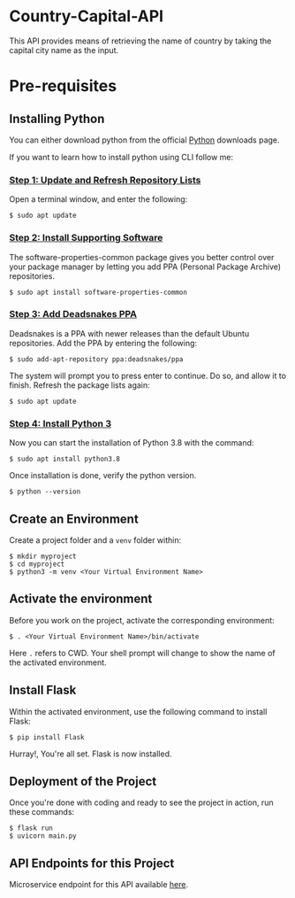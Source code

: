 # Country-Capital-API 
This API provides means of retrieving the name of country by taking the capital city name as the input.

# Pre-requisites
## Installing Python
You can either download python from the official [Python](https://www.python.org/downloads/) downloads page.

If you want to learn how to install python using CLI follow me:
### <ins> Step 1: Update and Refresh Repository Lists </ins> 
Open a terminal window, and enter the following:
``` 
$ sudo apt update 
```

### <ins> Step 2: Install Supporting Software </ins>
The software-properties-common package gives you better control over your package manager by letting you add PPA (Personal Package Archive) repositories.
```
$ sudo apt install software-properties-common
```

### <ins> Step 3: Add Deadsnakes PPA </ins>
Deadsnakes is a PPA with newer releases than the default Ubuntu repositories. Add the PPA by entering the following:
```
$ sudo add-apt-repository ppa:deadsnakes/ppa
```
The system will prompt you to press enter to continue. Do so, and allow it to finish. Refresh the package lists again:
```
$ sudo apt update
```

### <ins> Step 4: Install Python 3 </ins>
Now you can start the installation of Python 3.8 with the command:
```
$ sudo apt install python3.8
```
Once installation is done, verify the python version.
```
$ python --version
```
## Create an Environment
Create a project folder and a `venv` folder within:
```
$ mkdir myproject
$ cd myproject
$ python3 -m venv <Your Virtual Environment Name>
```

## Activate the environment
Before you work on the project, activate the corresponding environment:
```
$ . <Your Virtual Environment Name>/bin/activate
```
Here `.` refers to CWD.
Your shell prompt will change to show the name of the activated environment.

## Install Flask
Within the activated environment, use the following command to install Flask:
```
$ pip install Flask
```
Hurray!, You're all set. Flask is now installed.

## Deployment of the Project
Once you're done with coding and ready to see the project in action, run these commands:
```
$ flask run
$ uvicorn main.py
```
## API Endpoints for this Project
Microservice endpoint for this API available [here](https://example.com/country-capital/<query-params>).
